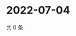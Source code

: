 # 2022-07-04

共 0 条

<!-- BEGIN WEIBO -->
<!-- 最后更新时间 Mon Jul 04 2022 18:00:41 GMT+0800 (China Standard Time) -->

<!-- END WEIBO -->
